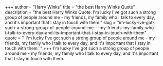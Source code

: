 +++
author = "Harry Winks"
title = "the best Harry Winks Quote"
description = "the best Harry Winks Quote: I'm lucky I've got such a strong group of people around me - my friends, my family who I talk to every day, and it's important that I stay in touch with them."
slug = "im-lucky-ive-got-such-a-strong-group-of-people-around-me---my-friends-my-family-who-i-talk-to-every-day-and-its-important-that-i-stay-in-touch-with-them"
quote = '''I'm lucky I've got such a strong group of people around me - my friends, my family who I talk to every day, and it's important that I stay in touch with them.'''
+++
I'm lucky I've got such a strong group of people around me - my friends, my family who I talk to every day, and it's important that I stay in touch with them.

